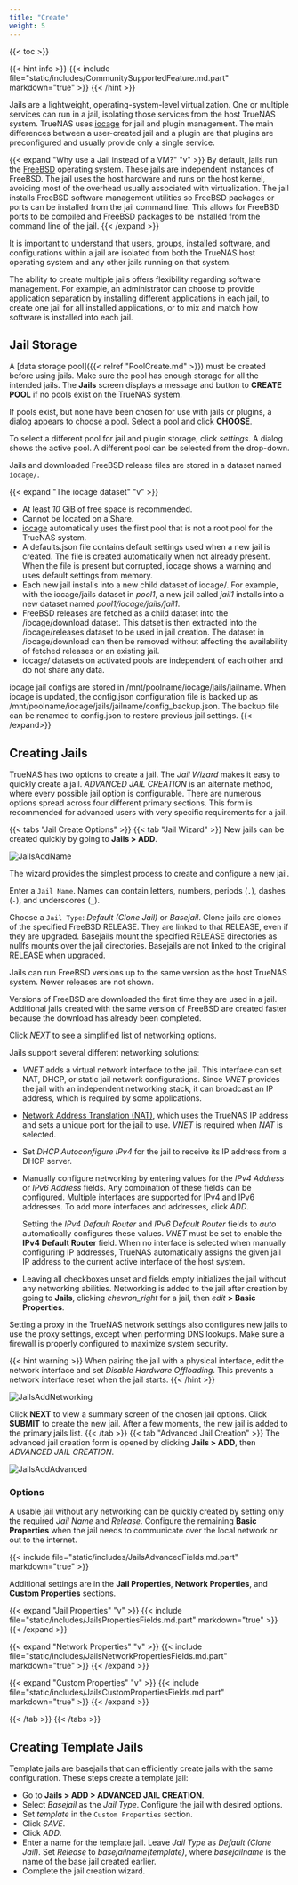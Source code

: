 ```yaml
---
title: "Create"
weight: 5
---
```


{{< toc >}}

{{< hint info >}}
{{< include file="static/includes/CommunitySupportedFeature.md.part" markdown="true" >}}
{{< /hint >}}

Jails are a lightweight, operating-system-level virtualization.
One or multiple services can run in a jail, isolating those services from the host TrueNAS system.
TrueNAS uses [iocage](https://github.com/iocage/iocage) for jail and plugin management.
The main differences between a user-created jail and a plugin are that plugins are preconfigured and usually provide only a single service.

{{< expand "Why use a Jail instead of a VM?" "v" >}}
By default, jails run the [FreeBSD](https://www.freebsd.org/) operating system.
These jails are independent instances of FreeBSD.
The jail uses the host hardware and runs on the host kernel, avoiding most of the overhead usually associated with virtualization.
The jail installs FreeBSD software management utilities so FreeBSD packages or ports can be installed from the jail command line.
This allows for FreeBSD ports to be compiled and FreeBSD packages to be installed from the command line of the jail.
{{< /expand >}}

It is important to understand that users, groups, installed software, and configurations within a jail are isolated from both the TrueNAS host operating system and any other jails running on that system.

The ability to create multiple jails offers flexibility regarding software management.
For example, an administrator can choose to provide application separation by installing different applications in each jail, to create one jail for all installed applications, or to mix and match how software is installed into each jail.

## Jail Storage

A [data storage pool]({{< relref "PoolCreate.md" >}}) must be created before using jails.
Make sure the pool has enough storage for all the intended jails.
The **Jails** screen displays a message and button to **CREATE POOL** if no pools exist on the TrueNAS system.

If pools exist, but none have been chosen for use with jails or plugins, a dialog appears to choose a pool. Select a pool and click **CHOOSE**.

To select a different pool for jail and plugin storage, click <i class="material-icons" aria-hidden="true" title="Settings">settings</i>. A dialog shows the active pool. A different pool can be selected from the drop-down.

Jails and downloaded FreeBSD release files are stored in a dataset named `iocage/`.

{{< expand "The iocage dataset" "v" >}}

* At least *10* GiB of free space is recommended.
* Cannot be located on a Share.
* [iocage](https://iocage.readthedocs.io/en/latest/index.html) automatically uses the first pool that is not a root pool for the TrueNAS system.
* A <file>defaults.json</file> file contains default settings used when a new jail is created.
  The file is created automatically when not already present.
  When the file is present but corrupted, iocage shows a warning and uses default settings from memory.
* Each new jail installs into a new child dataset of <file>iocage/</file>.
  For example, with the <file>iocage/jails</file> dataset in *pool1*, a new jail called *jail1* installs into a new dataset named *pool1/iocage/jails/jail1*.
* FreeBSD releases are fetched as a child dataset into the <file>/iocage/download</file> dataset.
  This datset is then extracted into the <file>/iocage/releases</file> dataset to be used in jail creation.
  The dataset in <file>/iocage/download</file> can then be removed without affecting the availability of fetched releases or an existing jail.
* <file>iocage/</file> datasets on activated pools are independent of each other and do not share any data.

iocage jail configs are stored in <file>/mnt/poolname/iocage/jails/jailname</file>.
When iocage is updated, the <file>config.json</file> configuration file is backed up as <file>/mnt/poolname/iocage/jails/jailname/config_backup.json</file>.
The backup file can be renamed to <file>config.json</file> to restore previous jail settings.
{{< /expand>}}

## Creating Jails

TrueNAS has two options to create a jail. The *Jail Wizard* makes it easy to quickly create a jail. *ADVANCED JAIL CREATION* is an alternate method, where every possible jail option is configurable. There are numerous options spread across four different primary sections. This form is recommended for advanced users with very specific requirements for a jail.

{{< tabs "Jail Create Options" >}}
{{< tab "Jail Wizard" >}}
New jails can be created quickly by going to **Jails > ADD**.

![JailsAddName](/images/CORE/12.0/JailsAddName.png "Jails Add Name")

The wizard provides the simplest process to create and configure a new jail.

Enter a `Jail Name`. Names can contain letters, numbers, periods (`.`), dashes (`-`), and underscores (`_`).

Choose a `Jail Type`: *Default (Clone Jail)* or *Basejail*. Clone jails are clones of the specified FreeBSD RELEASE. They are linked to that RELEASE, even if they are upgraded. Basejails mount the specified RELEASE directories as nullfs mounts over the jail directories. Basejails are not linked to the original RELEASE when upgraded.

Jails can run FreeBSD versions up to the same version as the host TrueNAS system. Newer releases are not shown.

Versions of FreeBSD are downloaded the first time they are used in a jail. Additional jails created with the same version of FreeBSD are created faster because the download has already been completed.

Click *NEXT* to see a simplified list of networking options.

Jails support several different networking solutions:

* *VNET* adds a virtual network interface to the jail.
  This interface can set NAT, DHCP, or static jail network configurations.
  Since *VNET* provides the jail with an independent networking stack, it can broadcast an IP address, which is required by some applications.
* [Network Address Translation (NAT)](https://tools.ietf.org/html/rfc2663), which uses the TrueNAS IP address and sets a unique port for the jail to use.
  *VNET* is required when *NAT* is selected.
* Set *DHCP Autoconfigure IPv4* for the jail to receive its IP address from a DHCP server.
* Manually configure networking by entering values for the *IPv4 Address* or *IPv6 Address* fields.
  Any combination of these fields can be configured.
  Multiple interfaces are supported for IPv4 and IPv6 addresses.
  To add more interfaces and addresses, click *ADD*.

  Setting the *IPv4 Default Router* and *IPv6 Default Router* fields to *auto* automatically configures these values.
  *VNET* must be set to enable the **IPv4 Default Router** field.
  When no interface is selected when manually configuring IP addresses, TrueNAS automatically assigns the given jail IP address to the current active interface of the host system.
* Leaving all checkboxes unset and fields empty initializes the jail without any networking abilities.
  Networking is added to the jail after creation by going to **Jails**, clicking <i class="material-icons" aria-hidden="true" title="Expand/Collapse Row">chevron_right</i> for a jail, then <i class="material-icons" aria-hidden="true" title="edit">edit</i> **> Basic Properties**.

Setting a proxy in the TrueNAS network settings also configures new jails to use the proxy settings, except when performing DNS lookups.
Make sure a firewall is properly configured to maximize system security.

{{< hint warning >}}
When pairing the jail with a physical interface, edit the network interface and set *Disable Hardware Offloading*.
This prevents a network interface reset when the jail starts.
{{< /hint >}}

![JailsAddNetworking](/images/CORE/12.0/JailsAddNetworking.png "Jails Add Networking")

Click **NEXT** to view a summary screen of the chosen jail options. Click **SUBMIT** to create the new jail. After a few moments, the new jail is added to the primary jails list.
{{< /tab >}}
{{< tab "Advanced Jail Creation" >}}
The advanced jail creation form is opened by clicking **Jails > ADD**, then *ADVANCED JAIL CREATION*.

![JailsAddAdvanced](/images/CORE/12.0/JailsAddAdvanced.png "Jails Add Advanced")

### Options

A usable jail without any networking can be quickly created by setting only the required *Jail Name* and *Release*.
Configure the remaining **Basic Properties** when the jail needs to communicate over the local network or out to the internet.

{{< include file="static/includes/JailsAdvancedFields.md.part" markdown="true" >}}

Additional settings are in the **Jail Properties**, **Network Properties**, and **Custom Properties** sections.

{{< expand "Jail Properties" "v" >}}
{{< include file="static/includes/JailsPropertiesFields.md.part" markdown="true" >}}
{{< /expand >}}

{{< expand "Network Properties" "v" >}}
{{< include file="static/includes/JailsNetworkPropertiesFields.md.part" markdown="true" >}}
{{< /expand >}}

{{< expand "Custom Properties" "v" >}}
{{< include file="static/includes/JailsCustomPropertiesFields.md.part" markdown="true" >}}
{{< /expand >}}

{{< /tab >}}
{{< /tabs >}}

## Creating Template Jails

Template jails are basejails that can efficiently create jails with the same configuration.
These steps create a template jail:

* Go to **Jails > ADD > ADVANCED JAIL CREATION**.
* Select *Basejail* as the *Jail Type*.
  Configure the jail with desired options.
* Set *template* in the `Custom Properties` section.
* Click *SAVE*.
* Click *ADD*.
* Enter a name for the template jail.
  Leave *Jail Type* as *Default (Clone Jail)*.
  Set *Release* to *basejailname(template)*, where *basejailname* is the name of the base jail created earlier.
* Complete the jail creation wizard.
